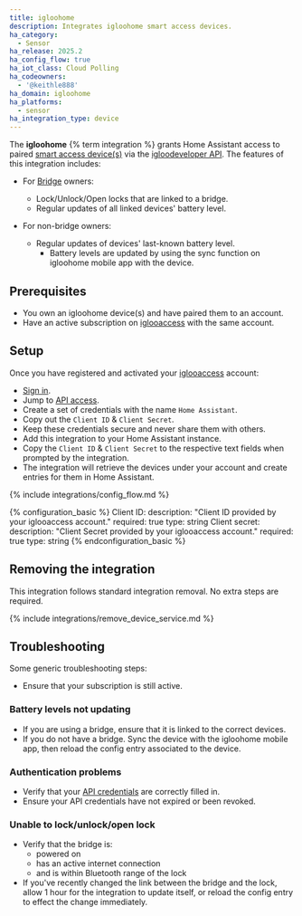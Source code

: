 ```yaml
---
title: igloohome
description: Integrates igloohome smart access devices.
ha_category:
  - Sensor
ha_release: 2025.2
ha_config_flow: true
ha_iot_class: Cloud Polling
ha_codeowners:
  - '@keithle888'
ha_domain: igloohome
ha_platforms:
  - sensor
ha_integration_type: device
---
```


The **igloohome** {% term integration %} grants Home Assistant access to paired [smart access device\(s\)](https://www.igloohome.co/#products) via the [igloodeveloper API](https://igloocompany.stoplight.io/docs/igloohome-api/1w1cuv56ge5xq-overview). The features of this integration includes:

- For [Bridge](https://www.igloohome.co/products/bridge) owners:
  - Lock/Unlock/Open locks that are linked to a bridge.
  - Regular updates of all linked devices' battery level.

- For non-bridge owners:
  - Regular updates of devices' last-known battery level.
    - Battery levels are updated by using the sync function on igloohome mobile app with the device.

## Prerequisites

- You own an igloohome device(s) and have paired them to an account.
- Have an active subscription on [iglooaccess](https://access.igloocompany.co/register) with the same account.

## Setup

Once you have registered and activated your [iglooaccess](https://access.igloocompany.co/register) account:

- [Sign in](https://access.igloocompany.co/login).
- Jump to [API access](https://access.igloocompany.co/api-access).
- Create a set of credentials with the name `Home Assistant`.
- Copy out the `Client ID` & `Client Secret`.
- Keep these credentials secure and never share them with others.
- Add this integration to your Home Assistant instance.
- Copy the `Client ID` & `Client Secret` to the respective text fields when prompted by the integration.
- The integration will retrieve the devices under your account and create entries for them in Home Assistant.

{% include integrations/config_flow.md %}

{% configuration_basic %}
Client ID:
  description: "Client ID provided by your iglooaccess account."
  required: true
  type: string
Client secret:
  description: "Client Secret provided by your iglooaccess account."
  required: true
  type: string
{% endconfiguration_basic %}

## Removing the integration

This integration follows standard integration removal. No extra steps are required.

{% include integrations/remove_device_service.md %}

## Troubleshooting

Some generic troubleshooting steps:

- Ensure that your subscription is still active.

### Battery levels not updating

- If you are using a bridge, ensure that it is linked to the correct devices.
- If you do not have a bridge. Sync the device with the igloohome mobile app, then reload the config entry associated to the device.

### Authentication problems

- Verify that your [API credentials](https://access.igloocompany.co/api-access) are correctly filled in.
- Ensure your API credentials have not expired or been revoked.

### Unable to lock/unlock/open lock

- Verify that the bridge is:
  - powered on
  - has an active internet connection
  - and is within Bluetooth range of the lock
- If you've recently changed the link between the bridge and the lock, allow 1 hour for the integration to update itself, or reload the config entry to effect the change immediately.
